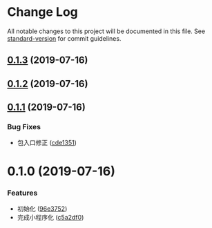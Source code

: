 # Change Log

All notable changes to this project will be documented in this file. See [standard-version](https://github.com/conventional-changelog/standard-version) for commit guidelines.

<a name="0.1.3"></a>
## [0.1.3](https:///github.com/fjc0k/sentry-wechat-miniprogram/compare/v0.1.2...v0.1.3) (2019-07-16)



<a name="0.1.2"></a>
## [0.1.2](https:///github.com/fjc0k/sentry-wechat-miniprogram/compare/v0.1.1...v0.1.2) (2019-07-16)



<a name="0.1.1"></a>
## [0.1.1](https:///github.com/fjc0k/sentry-wechat-miniprogram/compare/v0.1.0...v0.1.1) (2019-07-16)


### Bug Fixes

* 包入口修正 ([cde1351](https:///github.com/fjc0k/sentry-wechat-miniprogram/commits/cde1351))



<a name="0.1.0"></a>
# 0.1.0 (2019-07-16)


### Features

* 初始化 ([96e3752](https:///github.com/fjc0k/sentry-wechat-miniprogram/commits/96e3752))
* 完成小程序化 ([c5a2df0](https:///github.com/fjc0k/sentry-wechat-miniprogram/commits/c5a2df0))
